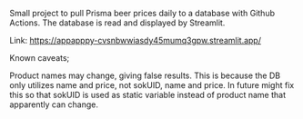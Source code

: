 Small project to pull Prisma beer prices daily to a database with Github Actions.
The database is read and displayed by Streamlit.

Link: 
https://appapppy-cvsnbwwiasdy45mumq3gpw.streamlit.app/


Known caveats; 

Product names may change, giving false results. This is because the DB only utilizes name and price, not sokUID, name and price. In future might fix this so that sokUID is used as static variable instead of product name that apparently can change. 
